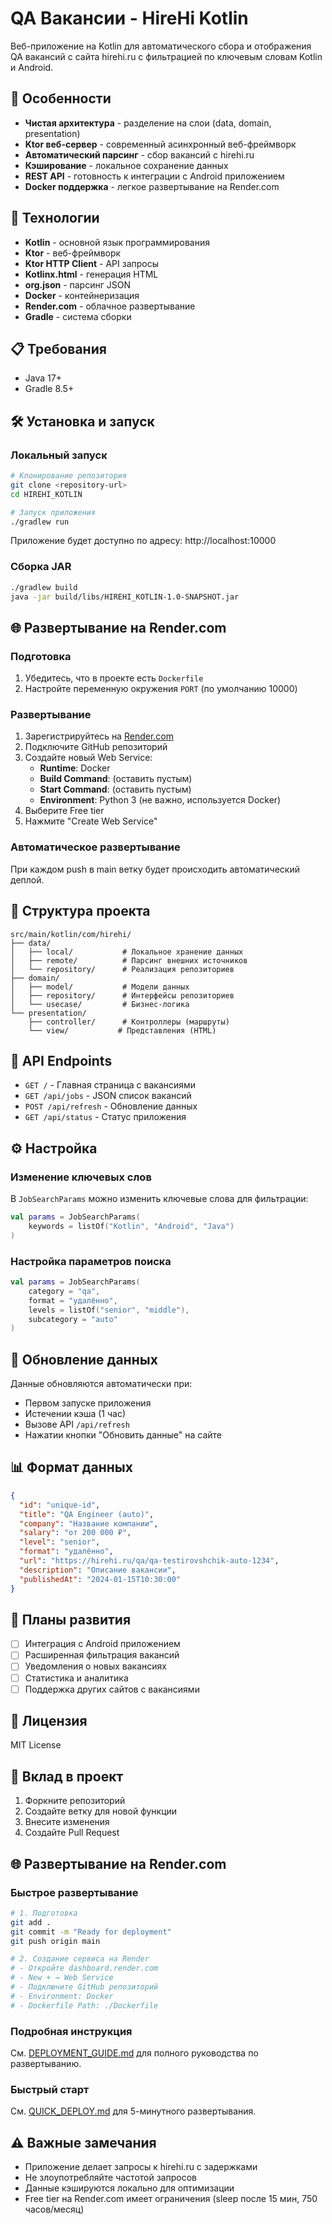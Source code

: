 # QA Вакансии - HireHi Kotlin

Веб-приложение на Kotlin для автоматического сбора и отображения QA вакансий с сайта hirehi.ru с фильтрацией по ключевым словам Kotlin и Android.

## 🌟 Особенности

- **Чистая архитектура** - разделение на слои (data, domain, presentation)
- **Ktor веб-сервер** - современный асинхронный веб-фреймворк
- **Автоматический парсинг** - сбор вакансий с hirehi.ru
- **Кэширование** - локальное сохранение данных
- **REST API** - готовность к интеграции с Android приложением
- **Docker поддержка** - легкое развертывание на Render.com

## 🚀 Технологии

- **Kotlin** - основной язык программирования
- **Ktor** - веб-фреймворк
- **Ktor HTTP Client** - API запросы
- **Kotlinx.html** - генерация HTML
- **org.json** - парсинг JSON
- **Docker** - контейнеризация
- **Render.com** - облачное развертывание
- **Gradle** - система сборки

## 📋 Требования

- Java 17+
- Gradle 8.5+

## 🛠 Установка и запуск

### Локальный запуск

```bash
# Клонирование репозитория
git clone <repository-url>
cd HIREHI_KOTLIN

# Запуск приложения
./gradlew run
```

Приложение будет доступно по адресу: http://localhost:10000

### Сборка JAR

```bash
./gradlew build
java -jar build/libs/HIREHI_KOTLIN-1.0-SNAPSHOT.jar
```

## 🌐 Развертывание на Render.com

### Подготовка

1. Убедитесь, что в проекте есть `Dockerfile`
2. Настройте переменную окружения `PORT` (по умолчанию 10000)

### Развертывание

1. Зарегистрируйтесь на [Render.com](https://render.com/)
2. Подключите GitHub репозиторий
3. Создайте новый Web Service:
   - **Runtime**: Docker
   - **Build Command**: (оставить пустым)
   - **Start Command**: (оставить пустым)
   - **Environment**: Python 3 (не важно, используется Docker)
4. Выберите Free tier
5. Нажмите "Create Web Service"

### Автоматическое развертывание

При каждом push в main ветку будет происходить автоматический деплой.

## 📁 Структура проекта

```
src/main/kotlin/com/hirehi/
├── data/
│   ├── local/           # Локальное хранение данных
│   ├── remote/          # Парсинг внешних источников
│   └── repository/      # Реализация репозиториев
├── domain/
│   ├── model/           # Модели данных
│   ├── repository/      # Интерфейсы репозиториев
│   └── usecase/         # Бизнес-логика
└── presentation/
    ├── controller/      # Контроллеры (маршруты)
    └── view/           # Представления (HTML)
```

## 🔧 API Endpoints

- `GET /` - Главная страница с вакансиями
- `GET /api/jobs` - JSON список вакансий
- `POST /api/refresh` - Обновление данных
- `GET /api/status` - Статус приложения

## ⚙️ Настройка

### Изменение ключевых слов

В `JobSearchParams` можно изменить ключевые слова для фильтрации:

```kotlin
val params = JobSearchParams(
    keywords = listOf("Kotlin", "Android", "Java")
)
```

### Настройка параметров поиска

```kotlin
val params = JobSearchParams(
    category = "qa",
    format = "удалённо",
    levels = listOf("senior", "middle"),
    subcategory = "auto"
)
```

## 🔄 Обновление данных

Данные обновляются автоматически при:
- Первом запуске приложения
- Истечении кэша (1 час)
- Вызове API `/api/refresh`
- Нажатии кнопки "Обновить данные" на сайте

## 📊 Формат данных

```json
{
  "id": "unique-id",
  "title": "QA Engineer (auto)",
  "company": "Название компании",
  "salary": "от 200 000 ₽",
  "level": "senior",
  "format": "удалённо",
  "url": "https://hirehi.ru/qa/qa-testirovshchik-auto-1234",
  "description": "Описание вакансии",
  "publishedAt": "2024-01-15T10:30:00"
}
```

## 🚀 Планы развития

- [ ] Интеграция с Android приложением
- [ ] Расширенная фильтрация вакансий
- [ ] Уведомления о новых вакансиях
- [ ] Статистика и аналитика
- [ ] Поддержка других сайтов с вакансиями

## 📄 Лицензия

MIT License

## 🤝 Вклад в проект

1. Форкните репозиторий
2. Создайте ветку для новой функции
3. Внесите изменения
4. Создайте Pull Request

## 🌐 Развертывание на Render.com

### Быстрое развертывание
```bash
# 1. Подготовка
git add .
git commit -m "Ready for deployment"
git push origin main

# 2. Создание сервиса на Render
# - Откройте dashboard.render.com
# - New + → Web Service
# - Подключите GitHub репозиторий
# - Environment: Docker
# - Dockerfile Path: ./Dockerfile
```

### Подробная инструкция
См. [DEPLOYMENT_GUIDE.md](DEPLOYMENT_GUIDE.md) для полного руководства по развертыванию.

### Быстрый старт
См. [QUICK_DEPLOY.md](QUICK_DEPLOY.md) для 5-минутного развертывания.

## ⚠️ Важные замечания

- Приложение делает запросы к hirehi.ru с задержками
- Не злоупотребляйте частотой запросов
- Данные кэшируются локально для оптимизации
- Free tier на Render.com имеет ограничения (sleep после 15 мин, 750 часов/месяц)